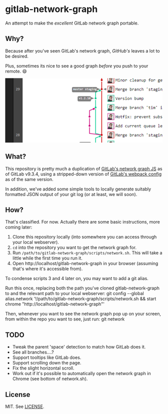 # gitlab-network-graph
An attempt to make the _excellent_ GitLab network graph portable.

## Why?

Because after you've seen GitLab's network graph, _GitHub's_ leaves a lot to be desired.

Plus, sometimes its nice to see a good graph _before_ you push to your remote. :smile:

![The GitLab network graph](screenshot.png)

## What?

This repository is pretty much a duplication of [GitLab's network graph JS](https://github.com/gitlabhq/gitlabhq/tree/v9.3.4/app/assets/javascripts/network) as of GitLab v9.3.4, using a stripped-down version of [GitLab's webpack config](https://github.com/gitlabhq/gitlabhq/blob/v9.3.4/config/webpack.config.js) as of the same version.

In addition, we've added some simple tools to locally generate suitably formatted JSON output of your git log (or at least, we will soon).

## How?

That's classified. For now. Actually there are some basic instructions, more coming later:

1. Clone this repository locally (into somewhere you can access through your local webserver).
2. `cd` into the repository you want to get the network graph for.
3. Run `/path/to/gitlab-network-graph/scripts/network.sh`. This will take a little while the first time you run it.
4. Open http://localhost/gitlab-network-graph in your browser (assuming that's where it's accessible from).

To condense scripts 3 and 4 later on, you may want to add a git alias.

Run this once, replacing both the path you've cloned gitlab-network-graph to and the relevant path to your local webserver:
    git config --global alias.network '!/path/to/gitlab-network-graph/scripts/network.sh && start chrome "http://localhost/gitlab-network-graph"'

Then, whenever you want to see the network graph pop up on your screen, from within the repo you want to see, just run:
    git network

## TODO

* Tweak the parent 'space' detection to match how GitLab does it.
* See all branches....?
* Support tooltips like GitLab does.
* Support scrolling down the page.
* Fix the slight horizontal scroll.
* Work out if it's possible to automatically open the network graph in Chrome (see bottom of network.sh).

## License

MIT. See [LICENSE](LICENSE).
